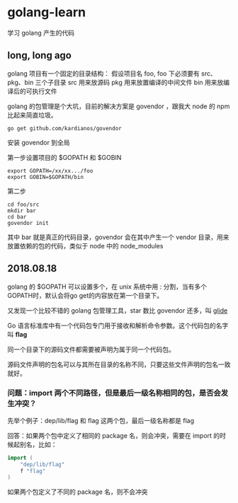 # golang-learn
学习 golang 产生的代码

## long, long ago
golang 项目有一个固定的目录结构：
假设项目名 foo, foo 下必须要有 src、pkg、bin 三个子目录
src 用来放源码
pkg 用来放置编译的中间文件
bin 用来放编译后的可执行文件

golang 的包管理是个大坑，目前的解决方案是 govendor ，跟我大 node 的 npm 比起来简直垃圾。

```shell
go get github.com/kardianos/govendor
```

安装 govendor 到全局

第一步设置项目的 $GOPATH 和 $GOBIN

```shell
export GOPATH=/xx/xx.../foo
export GOBIN=$GOPATH/bin
```

第二步

```shell
cd foo/src
mkdir bar
cd bar
govendor init
```

其中 bar 就是真正的代码目录，govendor 会在其中产生一个 vendor 目录，用来放置依赖的包的代码，类似于 node 中的 node_modules



## 2018.08.18
golang 的 $GOPATH 可以设置多个，在 unix 系统中用 : 分割，当有多个GOPATH时，默认会将go get的内容放在第一个目录下。

又发现一个比较不错的 golang 包管理工具，star 数比 govendor 还多，叫 [glide](https://glide.sh/)

Go 语言标准库中有一个代码包专门用于接收和解析命令参数。这个代码包的名字叫 **flag**

同一个目录下的源码文件都需要被声明为属于同一个代码包。

源码文件声明的包名可以与其所在目录的名称不同，只要这些文件声明的包名一致就好。

### 问题：import 两个不同路径，但是最后一级名称相同的包，是否会发生冲突？
先举个例子：dep/lib/flag 和 flag 这两个包，最后一级名称都是 flag

回答：如果两个包中定义了相同的 package 名，则会冲突，需要在 import 的时候起别名，比如：

```go
import (
    "dep/lib/flag"
    f "flag"
)
```

如果两个包定义了不同的 package 名，则不会冲突

